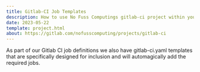 ```yaml
---
title: Gitlab-CI Job Templates
description: How to use No Fuss Computings gitlab-ci project within your CI/CD pipelines
date: 2023-05-22
template: project.html
about: https://gitlab.com/nofusscomputing/projects/gitlab-ci
---
```


As part of our Gitlab CI job definitions we also have gitlab-ci.yaml templates that are specifically designed for inclusion and will automagically add the required jobs.